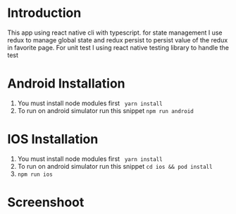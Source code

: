 # Introduction
This app using react native cli with typescript. for state management I use redux to manage global state and redux persist to persist value of the redux in favorite page. For unit test I using react native testing library to handle the test


# Android Installation
1. You must install node modules first
``` yarn install```
2. To run on android simulator run this snippet
```npm run android```

# IOS Installation
1. You must install node modules first
``` yarn install```
2. To run on android simulator run this snippet
```cd ios && pod install```
3. ```npm run ios ```

# Screenshoot
